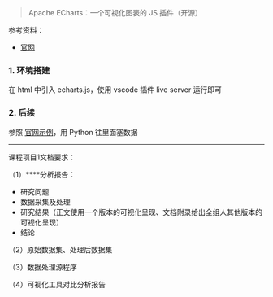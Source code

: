 
>Apache ECharts：一个可视化图表的 JS 插件（开源）

参考资料：
- [官网](https://echarts.apache.org/)

### 1. 环境搭建

在 html 中引入 echarts.js，使用 vscode 插件 live server 运行即可

### 2. 后续

参照 [官网示例](https://echarts.apache.org/examples/zh/index.html)，用 Python 往里面塞数据


-------------------

课程项目1文档要求：

（1）****分析报告：
- 研究问题
- 数据采集及处理
- 研究结果（正文使用一个版本的可视化呈现、文档附录给出全组人其他版本的可视化呈现）
- 结论

（2）原始数据集、处理后数据集

（3）数据处理源程序

（4）可视化工具对比分析报告